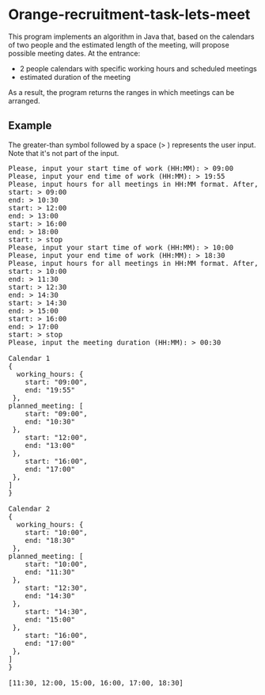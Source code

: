 # Orange-recruitment-task-lets-meet

This program implements an algorithm in Java that, based on the calendars of two people and the estimated length of the meeting, will propose possible meeting dates.
At the entrance:

- 2 people calendars with specific working hours and scheduled meetings
- estimated duration of the meeting

As a result, the program returns the ranges in which meetings can be arranged.

## Example

The greater-than symbol followed by a space (> ) represents the user input. Note that it's not part of the input.

<pre>
Please, input your start time of work (HH:MM): > 09:00
Please, input your end time of work (HH:MM): > 19:55
Please, input hours for all meetings in HH:MM format. After, input STOP
start: > 09:00
end: > 10:30
start: > 12:00
end: > 13:00
start: > 16:00
end: > 18:00
start: > stop
Please, input your start time of work (HH:MM): > 10:00
Please, input your end time of work (HH:MM): > 18:30
Please, input hours for all meetings in HH:MM format. After, input STOP
start: > 10:00
end: > 11:30
start: > 12:30
end: > 14:30
start: > 14:30
end: > 15:00
start: > 16:00
end: > 17:00
start: > stop
Please, input the meeting duration (HH:MM): > 00:30

Calendar 1
{
  working_hours: {
    start: "09:00",
    end: "19:55"
 },
planned_meeting: [
    start: "09:00",
    end: "10:30"
 },
    start: "12:00",
    end: "13:00"
 },
    start: "16:00",
    end: "17:00"
 },
]
}

Calendar 2
{
  working_hours: {
    start: "10:00",
    end: "18:30"
 },
planned_meeting: [
    start: "10:00",
    end: "11:30"
 },
    start: "12:30",
    end: "14:30"
 },
    start: "14:30",
    end: "15:00"
 },
    start: "16:00",
    end: "17:00"
 },
]
}

[11:30, 12:00, 15:00, 16:00, 17:00, 18:30]
</pre>